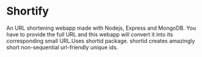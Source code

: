 # Shortify
An URL shortening webapp made with Nodejs, Express and MongoDB. You have to provide the full URL and this webapp will convert it into its corresponding small URL.Uses shortid package.
shortid creates amazingly short non-sequential url-friendly unique ids.
